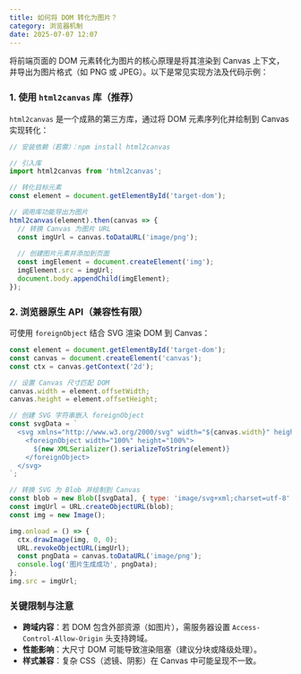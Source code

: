 ```yaml
---
title: 如何将 DOM 转化为图片？
category: 浏览器机制
date: 2025-07-07 12:07
---
```

将前端页面的 DOM 元素转化为图片的核心原理是将其渲染到 Canvas 上下文，并导出为图片格式（如 PNG 或 JPEG）。以下是常见实现方法及代码示例：  

### 1. 使用 `html2canvas` 库（推荐）  
`html2canvas` 是一个成熟的第三方库，通过将 DOM 元素序列化并绘制到 Canvas 实现转化：  

```javascript
// 安装依赖（若需）：npm install html2canvas

// 引入库
import html2canvas from 'html2canvas';

// 转化目标元素
const element = document.getElementById('target-dom');

// 调用库功能导出为图片
html2canvas(element).then(canvas => {
  // 转换 Canvas 为图片 URL
  const imgUrl = canvas.toDataURL('image/png');
  
  // 创建图片元素并添加到页面
  const imgElement = document.createElement('img');
  imgElement.src = imgUrl;
  document.body.appendChild(imgElement);
});
```  

### 2. 浏览器原生 API（兼容性有限）  
可使用 `foreignObject` 结合 SVG 渲染 DOM 到 Canvas：  

```javascript
const element = document.getElementById('target-dom');
const canvas = document.createElement('canvas');
const ctx = canvas.getContext('2d');

// 设置 Canvas 尺寸匹配 DOM
canvas.width = element.offsetWidth;
canvas.height = element.offsetHeight;

// 创建 SVG 字符串嵌入 foreignObject
const svgData = `
  <svg xmlns="http://www.w3.org/2000/svg" width="${canvas.width}" height="${canvas.height}">
    <foreignObject width="100%" height="100%">
      ${new XMLSerializer().serializeToString(element)}
    </foreignObject>
  </svg>
`;

// 转换 SVG 为 Blob 并绘制到 Canvas
const blob = new Blob([svgData], { type: 'image/svg+xml;charset=utf-8' });
const imgUrl = URL.createObjectURL(blob);
const img = new Image();

img.onload = () => {
  ctx.drawImage(img, 0, 0);
  URL.revokeObjectURL(imgUrl);
  const pngData = canvas.toDataURL('image/png');
  console.log('图片生成成功', pngData);
};
img.src = imgUrl;
```  

### 关键限制与注意  
- **跨域内容**：若 DOM 包含外部资源（如图片），需服务器设置 `Access-Control-Allow-Origin` 头支持跨域。  
- **性能影响**：大尺寸 DOM 可能导致渲染阻塞（建议分块或降级处理）。  
- **样式兼容**：复杂 CSS（滤镜、阴影）在 Canvas 中可能呈现不一致。  
